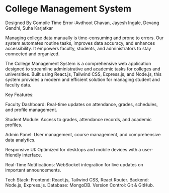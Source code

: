 # College Management System
Designed By Compile Time Error
 :Avdhoot Chavan,
Jayesh Ingale,
Devang Gandhi,
Suha Karjatkar 

Managing college data manually is time-consuming and prone to errors. Our system automates routine tasks, improves data accuracy, and enhances accessibility. It empowers faculty, students, and administrators to stay connected and organized.

The College Management System is a comprehensive web application designed to streamline administrative and academic tasks for colleges and universities. Built using React.js, Tailwind CSS, Express.js, and Node.js, this system provides a modern and efficient solution for managing student and faculty data.

Key Features:

Faculty Dashboard: Real-time updates on attendance, grades, schedules, and profile management.

Student Module: Access to grades, attendance records, and academic profiles.

Admin Panel: User management, course management, and comprehensive data analytics.

Responsive UI: Optimized for desktops and mobile devices with a user-friendly interface.

Real-Time Notifications: WebSocket integration for live updates on important announcements.


Tech Stack:
Frontend: React.js, Tailwind CSS, React Router.
Backend: Node.js, Express.js.
Database: MongoDB.
Version Control: Git & GitHub.


